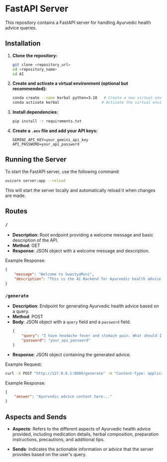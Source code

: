 # FastAPI Server

This repository contains a FastAPI server for handling Ayurvedic health advice queries.

## Installation

1. **Clone the repository:**
   ```bash
   git clone <repository_url>
   cd <repository_name>
   cd AI
   ```

2. **Create and activate a virtual environment (optional but recommended):**
   ```bash
   conda create --name kerbal python=3.10   # Create a new virtual environment (optional)
   conda activate kerbal                   # Activate the virtual environment
   ```

3. **Install dependencies:**
   ```bash
   pip install -r requirements.txt
   ```

4. **Create a `.env` file and add your API keys:**
   ```plaintext
   GEMINI_API_KEY=your_gemini_api_key
   API_PASSWORD=your_api_password
   ```

## Running the Server

To start the FastAPI server, use the following command:

```bash
uvicorn server:app --reload
```

This will start the server locally and automatically reload it when changes are made.

## Routes

### `/`

- **Description**: Root endpoint providing a welcome message and basic description of the API.
- **Method**: GET
- **Response**: JSON object with a welcome message and description.

Example Response:
```json
{
    "message": "Welcome to SwastyaMuni",
    "description": "This is the AI Backend for Ayurvedic health advice. Use the /generate endpoint to get personalized Ayurvedic solutions."
}
```

### `/generate`

- **Description**: Endpoint for generating Ayurvedic health advice based on a query.
- **Method**: POST
- **Body**: JSON object with a `query` field and a `password` field.
  ```json
  {
      "query": "I have headache fever and stomach pain. What should I do?",
      "password": "your_api_password"
  }
  ```
- **Response**: JSON object containing the generated advice.

Example Request:
```bash
curl -X POST "http://127.0.0.1:8000/generate" -H "Content-Type: application/json" -d "{\"query\":\"I have loose motion and stomach pain. What should I do?\", \"password\": \"your_api_password\"}"
```

Example Response:
```json
{
    "answer": "Ayurvedic advice content here..."
}
```

## Aspects and Sends

- **Aspects**: Refers to the different aspects of Ayurvedic health advice provided, including medication details, herbal composition, preparation instructions, precautions, and additional tips.
  
- **Sends**: Indicates the actionable information or advice that the server provides based on the user's query.
